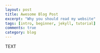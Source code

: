```yaml
---
layout: post
title: Awesome Blog Post
excerpt: "Why you should read my website"
tags: [intro, beginner, jekyll, tutorial]
comments: true
category: blog
---
```


TEXT
